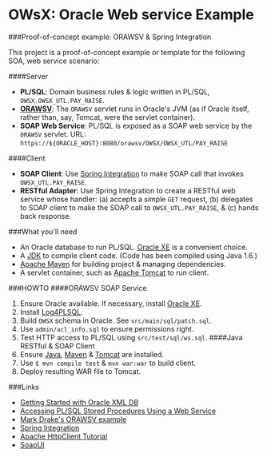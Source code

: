 # OWsX: Oracle Web service Example

###Proof-of-concept example: ORAWSV & Spring Integration

This project is a proof-of-concept example or template for the following
SOA, web service scenario:

####Server
* **PL/SQL**: Domain business rules & logic written in PL/SQL, `OWSX.OWSX_UTL.PAY_RAISE`.
* [**ORAWSV**](http://docs.oracle.com/cd/E11882_01/appdev.112/e23094/xdb_web_services.htm#ADXDB3900): The `ORAWSV` servlet runs in Oracle's JVM (as if Oracle itself, rather than, say, Tomcat, were the servlet container).
* **SOAP Web Service**: PL/SQL is exposed as a SOAP web service by the `ORAWSV` servlet. URL: `https://${ORACLE_HOST}:8080/orawsv/OWSX/OWSX_UTL/PAY_RAISE`

####Client
* **SOAP Client**: Use [Spring Integration](http://projects.spring.io/spring-integration/) to make SOAP call that invokes `OWSX_UTL.PAY_RAISE`.
* **RESTful Adapter**: Use Spring Integration to create a RESTful web service whose handler:
 (a) accepts a simple `GET` request,
 (b) delegates to SOAP client to make the SOAP call to `OWSX_UTL.PAY_RAISE`, &
 (c) hands back response.

###What you'll need

* An Oracle database to run PL/SQL. [Oracle XE](http://docs.oracle.com/cd/E17781_01/install.112/e18802/toc.htm) is a convenient choice.
* A [JDK](http://www.oracle.com/technetwork/java/javase/downloads/index.html) to compile client code. (Code has been compiled using Java 1.6.)
* [Apache Maven](http://maven.apache.org/index.html) for building project & managing dependencies.
* A servlet container, such as [Apache Tomcat](http://tomcat.apache.org/) to run client.

###HOWTO
####ORAWSV SOAP Service
1. Ensure Oracle available. If necessary, install [Oracle XE](http://docs.oracle.com/cd/E17781_01/install.112/e18802/toc.htm).
2. Install [Log4PLSQL](http://log4plsql.sourceforge.net/).
3. Build `OWSX` schema in Oracle. See `src/main/sql/patch.sql`.
4. Use `admin/acl_info.sql` to ensure permissions right.
5. Test HTTP access to PL/SQL using `src/test/sql/ws.sql`.
####Java RESTful & SOAP Client
1. Ensure [Java](http://www.oracle.com/technetwork/java/javase/downloads/index.html), [Maven](http://maven.apache.org/index.html) &
   [Tomcat](http://tomcat.apache.org/) are installed.
2. Use `$ mvn compile test` & `mvn war:war` to build client.
3. Deploy resulting WAR file to Tomcat.

###Links

* [Getting Started with Oracle XML DB](http://docs.oracle.com/cd/B28359_01/appdev.111/b28369/xdb02rep.htm#i1011095)
* [Accessing PL/SQL Stored Procedures Using a Web Service](http://docs.oracle.com/cd/B28359_01/appdev.111/b28369/xdb_web_services.htm#CHDFGIBD)
* [Mark Drake's ORAWSV example](https://community.oracle.com/message/10283913#10283913)
* [Spring Integration](http://projects.spring.io/spring-integration/)
* [Apache HttpClient Tutorial](http://hc.apache.org/httpcomponents-client-ga/tutorial/html/index.html)
* [SoapUI](http://www.soapui.org/)
